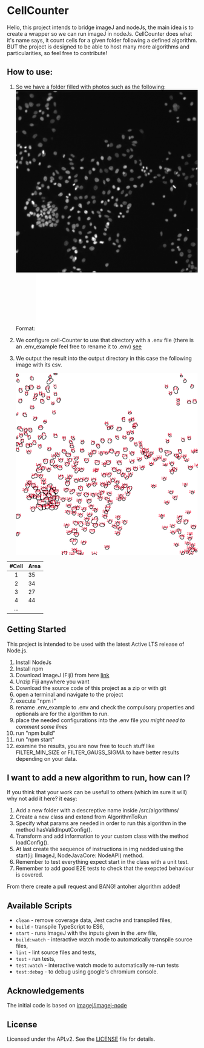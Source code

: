 # CellCounter

Hello, this project intends to bridge imageJ and nodeJs, the main idea is to create a wrapper so we can run imageJ in nodeJs. CellCounter does what it's name says, it count cells for a given folder following a defined algorithm. BUT the project is designed to be able to host many more algorithms and particularities, so feel free to contribute! 

## How to use:

1. So we have a folder filled with photos such as the following:
    ![Input Img](/assets/img/input.png)
    Format: ![ see](__tests__/img/cellCounter/input/RealCase/README.md)

1. We configure cell-Counter to use that directory with a .env file (there is an .env_example feel free to rename it to .env) [see](/src/algorithms/cellCounter/README.md)

1. We output the result into the output directory in this case the following image with its csv.

    ![Input Img](/assets/img/result.png)

| #Cell | Area |
|:-----:|------|
|   1   |  35  |
|   2   |  34  |
|   3   |  27  |
|   4   |  44  |
| ...   |      |

## Getting Started

This project is intended to be used with the latest Active LTS release of Node.js.

1. Install NodeJs
1. Install npm
1. Download ImageJ (Fiji) from here [link](https://downloads.imagej.net/fiji/archive/20200810-1942/fiji-linux64.zip)
1. Unzip Fiji anywhere you want
1. Download the source code of this project as a zip or with git
1. open a terminal and navigate to the project 
1. execute "npm i"
1. rename .env_example to .env and check the compulsory properties and optionals are for the algorithm to run.
1. place the needed configurations into the .env file *you might need to comment some lines*
1. run "npm build" 
1. run "npm start" 
1. examine the results, you are now free to touch stuff like FILTER_MIN_SIZE or FILTER_GAUSS_SIGMA to have better results depending on your data.
 

 ## I want to add a new algorithm to run, how can I?

If you think that your work can be usefull to others (which im sure it will) why not add it here? it easy:

1. Add a new folder with a descreptive name inside /src/algorithms/
1. Create a new class and extend from AlgorithmToRun
1. Specify what params are needed in order to run this algorithm in the method hasValidInputConfig().
1. Transform and add information to your custom class with the method loadConfig(). 
1. At last create the sequence of instructions in img nedded using the start(ij: IImageJ, NodeJavaCore: NodeAPI) method.
1. Remember to test everything expect start in the class with a unit test.
1. Remember to add good E2E tests to check that the exepcted behaviour is covered.

From there create a pull request and BANG! antoher algorithm added!

## Available Scripts

+ `clean` - remove coverage data, Jest cache and transpiled files,
+ `build` - transpile TypeScript to ES6,
+ `start` - runs ImageJ with the inputs given in the .env file,
+ `build:watch` - interactive watch mode to automatically transpile source files,
+ `lint` - lint source files and tests,
+ `test` - run tests,
+ `test:watch` - interactive watch mode to automatically re-run tests
+ `test:debug` - to debug using google's chromium console.

## Acknowledgements
The initial code is based on [imagej/imagej-node](https://github.com/imagej/imagej-node)

## License
Licensed under the APLv2. See the [LICENSE](https://github.com/jsynowiec/node-typescript-boilerplate/blob/master/LICENSE) file for details.
